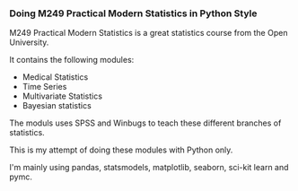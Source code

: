 ### Doing M249 Practical Modern Statistics in Python Style

M249 Practical Modern Statistics is a great statistics course from the Open University.

It contains the following modules:
- Medical Statistics
- Time Series
- Multivariate Statistics
- Bayesian statistics

The moduls  uses SPSS and Winbugs to teach these different branches of statistics.

This is my attempt of doing these modules  with Python only.

I'm mainly using pandas, statsmodels, matplotlib, seaborn, sci-kit learn and pymc. 
